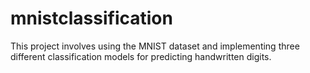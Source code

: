 # mnistclassification
This project involves using the MNIST dataset and implementing three different classification models for predicting handwritten digits.
